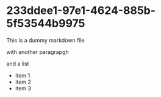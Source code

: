 # 233ddee1-97e1-4624-885b-5f53544b9975

This is a dummy markdown file

with another paragrapgh

and a list

* item 1
* item 2
* item 3
